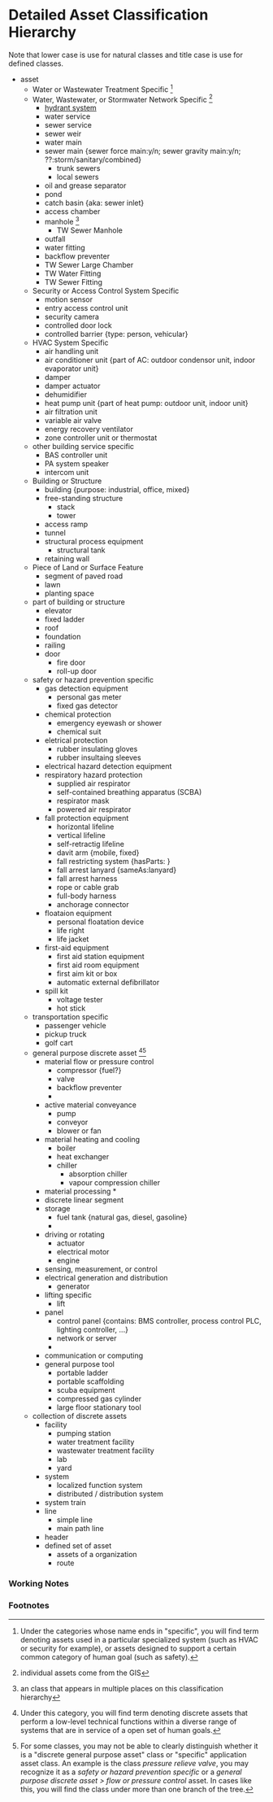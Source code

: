 # Detailed Asset Classification Hierarchy

Note that lower case is use for natural classes and title case is use for defined classes. 

* asset
    * Water or Wastewater Treatment Specific [^1]
    * Water, Wastewater, or Stormwater Network Specific [^4]
        * [hydrant system](user/repo/TWmaximoConfig/Schemas/Individual_Asset_Class_Schemas/Hydrant.md)
        * water service
        * sewer service 
        * sewer weir
        * water main 
        * sewer main {sewer force main:y/n; sewer gravity main:y/n; ??:storm/sanitary/combined}
            * trunk sewers
            * local sewers
        * oil and grease separator
        * pond
        * catch basin {aka: sewer inlet}
        * access chamber
        * manhole [^5]
            * TW Sewer Manhole
        * outfall 
        * water fitting 
        * backflow preventer
        * TW Sewer Large Chamber
        * TW Water Fitting 
        * TW Sewer Fitting 
    * Security or Access Control System Specific
        * motion sensor
        * entry access control unit
        * security camera
        * controlled door lock
        * controlled barrier {type: person, vehicular}
    * HVAC System Specific
        * air handling unit
        * air conditioner unit {part of AC: outdoor condensor unit, indoor evaporator unit}
        * damper
        * damper actuator
        * dehumidifier
        * heat pump unit {part of heat pump: outdoor unit, indoor unit}
        * air filtration unit
        * variable air valve
        * energy recovery ventilator
        * zone controller unit or thermostat
    * other building service specific
        * BAS controller unit
        * PA system speaker
        * intercom unit
    * Building or Structure
        * building {purpose: industrial, office, mixed}
        * free-standing structure
            * stack
            * tower
        * access ramp
        * tunnel
        * structural process equipment
            * structural tank
        * retaining wall
    * Piece of Land or Surface Feature
        * segment of paved road
        * lawn
        * planting space
    * part of building or structure
        * elevator
        * fixed ladder
        * roof
        * foundation
        * railing
        * door
            * fire door
            * roll-up door
    * safety or hazard prevention specific
        * gas detection equipment
            * personal gas meter
            * fixed gas detector
        * chemical protection
            * emergency eyewash or shower
            * chemical suit
        * eletrical protection
            * rubber insulating gloves
            * rubber insultaing sleeves
        * electrical hazard detection equipment
        * respiratory hazard protection
            * supplied air respirator
            * self-contained breathing apparatus (SCBA)
            * respirator mask
            * powered air respirator
        * fall protection equipment
            * horizontal lifeline
            * vertical lifeline
            * self-retractig lifeline
            * davit arm {mobile, fixed}
            * fall restricting system {hasParts: }
            * fall arrest lanyard {sameAs:lanyard}
            * fall arrest harness
            * rope or cable grab
            * full-body harness
            * anchorage connector
        * floataion equipment
            * personal floatation device
            * life right
            * life jacket
        * first-aid equipment
            * first aid station equipment
            * first aid room equipment
            * first aim kit or box
            * automatic external defibrillator
        * spill kit
            * voltage tester
            * hot stick
    * transportation specific
        * passenger vehicle
        * pickup truck
        * golf cart
    * general purpose discrete asset [^2][^3]
        * material flow or pressure control
            * compressor {fuel?}
            * valve
            * backflow preventer
            * 
        * active material conveyance
            * pump
            * conveyor
            * blower or fan
        * material heating and cooling
            * boiler
            * heat exchanger
            * chiller
                * absorption chiller
                * vapour compression chiller
        * material processing
            * 
        * discrete linear segment
        * storage
            * fuel tank {natural gas, diesel, gasoline}
            * 
        * driving or rotating
            * actuator
            * electrical motor
            * engine
        * sensing, measurement, or control
        * electrical generation and distribution
            * generator
        * lifting specific
            * lift
        * panel
            * control panel {contains: BMS controller, process control PLC, lighting controller, ...}
            * network or server
            * 
        * communication or computing
        * general purpose tool
            * portable ladder
            * portable scaffolding
            * scuba equipment
            * compressed gas cylinder
            * large floor stationary tool
    * collection of discrete assets
        * facility
            * pumping station
            * water treatment facility
            * wastewater treatment facility
            * lab
            * yard
        * system
            * localized function system
            * distributed / distribution system
        * system train
        * line
            * simple line
            * main path line
        * header
        * defined set of asset
            * assets of a organization
            * route

### Working Notes


### Footnotes
[^1]: Under the categories whose name ends in "specific", you will find term denoting assets used in a particular specialized system (such as HVAC or security for example), or assets designed to support a certain common category of human goal (such as safety).
[^2]: Under this category, you will find term denoting discrete assets that perform a low-level technical functions within a diverse range of systems that are in service of a open set of human goals.
[^3]: For some classes, you may not be able to clearly distinguish whether it is a "discrete general purpose asset" class or "specific" application asset class. An example is the class *pressure relieve valve*, you may recognize it as a *safety or hazard prevention specific* or a *general purpose discrete asset > flow or pressure control* asset. In cases like this, you will find the class under more than one branch of the tree.
[^4]: individual assets come from the GIS
[^5]: an class that appears in multiple places on this classification hierarchy